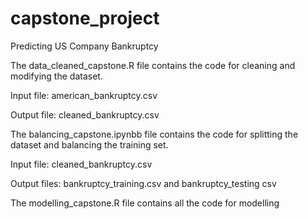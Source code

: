 # capstone_project
Predicting US Company Bankruptcy

The data_cleaned_capstone.R file contains the code for cleaning and modifying the dataset. 

Input file: american_bankruptcy.csv

Output file: cleaned_bankruptcy.csv

The balancing_capstone.ipynbb file contains the code for splitting the dataset and balancing the training set. 

Input file: cleaned_bankruptcy.csv

Output files: bankruptcy_training.csv and bankruptcy_testing csv

The modelling_capstone.R file contains all the code for modelling 
